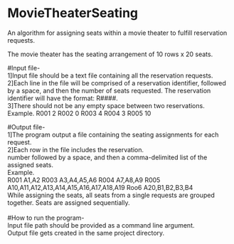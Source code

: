 # MovieTheaterSeating
An algorithm for assigning seats within a movie theater to fulfill reservation requests.

The movie theater has the seating arrangement of 10 rows x
20 seats.

#Input file-<br>
1]Input file should be a text file containing all the reservation requests.<br>
2]Each line in the file will be comprised of a reservation identifier, followed by a
space, and then the number of seats requested. The reservation
identifier will have the format: R####.<br>
3]There should not be any empty space between two reservations.<br>
Example.
R001 2
R002 0
R003 4
R004 3
R005 10

#Output file-<br>
1]The program output a file containing the seating assignments
for each request.<br>
2]Each row in the file includes the reservation.<br>
number followed by a space, and then a comma-delimited list of the
assigned seats.<br>
Example.<br>
R001 A1,A2
R003 A3,A4,A5,A6
R004 A7,A8,A9
R005 A10,A11,A12,A13,A14,A15,A16,A17,A18,A19
Roo6 A20,B1,B2,B3,B4
<br>
While assigning the seats, all seats from a single requests are grouped together.
Seats are assigned sequentially.
<br><br>
#How to run the program-<br>
Input file path should be provided as a command line argument.<br>
Output file gets created in the same project directory.
